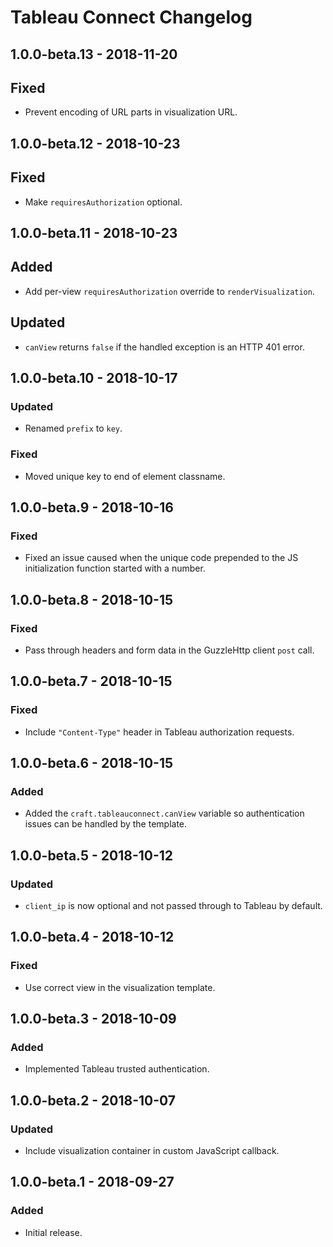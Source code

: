 # Tableau Connect Changelog

## 1.0.0-beta.13 - 2018-11-20

## Fixed

- Prevent encoding of URL parts in visualization URL.

## 1.0.0-beta.12 - 2018-10-23

## Fixed

- Make `requiresAuthorization` optional.

## 1.0.0-beta.11 - 2018-10-23

## Added

- Add per-view `requiresAuthorization` override to `renderVisualization`.

## Updated

- `canView` returns `false` if the handled exception is an HTTP 401 error.

## 1.0.0-beta.10 - 2018-10-17

### Updated

- Renamed `prefix` to `key`.

### Fixed

- Moved unique key to end of element classname.

## 1.0.0-beta.9 - 2018-10-16

### Fixed

- Fixed an issue caused when the unique code prepended to the JS initialization function started with a number.

## 1.0.0-beta.8 - 2018-10-15

### Fixed

- Pass through headers and form data in the GuzzleHttp client `post` call.

## 1.0.0-beta.7 - 2018-10-15

### Fixed

- Include `"Content-Type"` header in Tableau authorization requests.

## 1.0.0-beta.6 - 2018-10-15

### Added

- Added the `craft.tableauconnect.canView` variable so authentication issues can be handled by the template.

## 1.0.0-beta.5 - 2018-10-12

### Updated

- `client_ip` is now optional and not passed through to Tableau by default.

## 1.0.0-beta.4 - 2018-10-12

### Fixed

- Use correct view in the visualization template.

## 1.0.0-beta.3 - 2018-10-09

### Added

- Implemented Tableau trusted authentication.

## 1.0.0-beta.2 - 2018-10-07

### Updated

- Include visualization container in custom JavaScript callback.

## 1.0.0-beta.1 - 2018-09-27

### Added

- Initial release.
